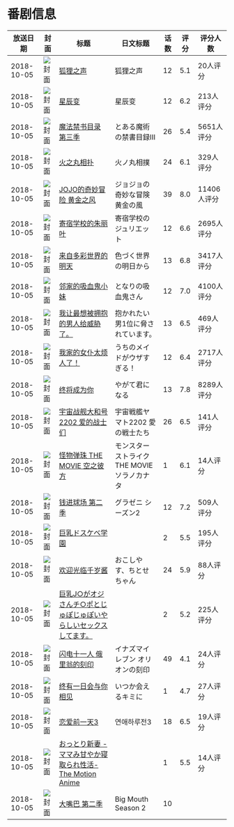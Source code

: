 # 番剧信息

|放送日期|封面|标题|日文标题|话数|评分|评分人数|
|---|---|---|---|---|---|---|
|2018-10-05|![封面](https://lain.bgm.tv/pic/cover/c/7f/9d/223127_28DMb.jpg)|[狐狸之声](https://bangumi.tv/subject/223127)|狐狸之声|12|5.1|20人评分|
|2018-10-05|![封面](https://lain.bgm.tv/pic/cover/c/5a/84/223148_8kaor.jpg)|[星辰变](https://bangumi.tv/subject/223148)|星辰变|12|6.2|213人评分|
|2018-10-05|![封面](https://lain.bgm.tv/pic/cover/c/be/35/226540_J33JB.jpg)|[魔法禁书目录 第三季](https://bangumi.tv/subject/226540)|とある魔術の禁書目録Ⅲ|26|5.4|5651人评分|
|2018-10-05|![封面](https://lain.bgm.tv/pic/cover/c/8d/90/234059_d5PYV.jpg)|[火之丸相扑](https://bangumi.tv/subject/234059)|火ノ丸相撲|24|6.1|329人评分|
|2018-10-05|![封面](https://lain.bgm.tv/pic/cover/c/42/29/235128_RYOcp.jpg)|[JOJO的奇妙冒险 黄金之风](https://bangumi.tv/subject/235128)|ジョジョの奇妙な冒険 黄金の風|39|8.0|11406人评分|
|2018-10-05|![封面](https://lain.bgm.tv/pic/cover/c/5a/b7/240346_LDL3v.jpg)|[寄宿学校的朱丽叶](https://bangumi.tv/subject/240346)|寄宿学校のジュリエット|12|6.6|2695人评分|
|2018-10-05|![封面](https://lain.bgm.tv/pic/cover/c/53/f0/240562_1Ce5Q.jpg)|[来自多彩世界的明天](https://bangumi.tv/subject/240562)|色づく世界の明日から|13|6.8|3417人评分|
|2018-10-05|![封面](https://lain.bgm.tv/pic/cover/c/b7/12/241158_H3b25.jpg)|[邻家的吸血鬼小妹](https://bangumi.tv/subject/241158)|となりの吸血鬼さん|12|7.0|4100人评分|
|2018-10-05|![封面](https://lain.bgm.tv/pic/cover/c/02/b9/241265_HLklF.jpg)|[我让最想被拥抱的男人给威胁了。](https://bangumi.tv/subject/241265)|抱かれたい男1位に脅されています。|13|6.5|469人评分|
|2018-10-05|![封面](https://lain.bgm.tv/pic/cover/c/8a/8a/242670_Bbbfd.jpg)|[我家的女仆太烦人了！](https://bangumi.tv/subject/242670)|うちのメイドがウザすぎる！|12|6.4|2717人评分|
|2018-10-05|![封面](https://lain.bgm.tv/pic/cover/c/bc/72/243981_J20I2.jpg)|[终将成为你](https://bangumi.tv/subject/243981)|やがて君になる|13|7.8|8289人评分|
|2018-10-05|![封面](https://lain.bgm.tv/pic/cover/c/5d/79/246898_bk5f6.jpg)|[宇宙战舰大和号2202 爱的战士们](https://bangumi.tv/subject/246898)|宇宙戦艦ヤマト2202 愛の戦士たち|26|6.5|141人评分|
|2018-10-05|![封面](https://lain.bgm.tv/pic/cover/c/91/48/248152_5bniF.jpg)|[怪物弹珠 THE MOVIE 空之彼方](https://bangumi.tv/subject/248152)|モンスターストライク THE MOVIE ソラノカナタ|1|6.1|14人评分|
|2018-10-05|![封面](https://lain.bgm.tv/pic/cover/c/7c/99/251060_88QKZ.jpg)|[钱进球场 第二季](https://bangumi.tv/subject/251060)|グラゼニ シーズン2|12|7.2|509人评分|
|2018-10-05|![封面](https://bangumi.tv/img/no_icon_subject.png)|[巨乳ドスケベ学園](https://bangumi.tv/subject/251919)||2|5.5|195人评分|
|2018-10-05|![封面](https://lain.bgm.tv/pic/cover/c/62/b4/255550_jljxB.jpg)|[欢迎光临千岁酱](https://bangumi.tv/subject/255550)|おこしやす、ちとせちゃん|24|5.9|88人评分|
|2018-10-05|![封面](https://bangumi.tv/img/no_icon_subject.png)|[巨乳J○がオジさんチ○ポとじゅぽじゅぽいやらしいセックスしてます。](https://bangumi.tv/subject/256234)||2|5.2|225人评分|
|2018-10-05|![封面](https://lain.bgm.tv/pic/cover/c/11/3e/259877_mhm0v.jpg)|[闪电十一人 俄里翁的刻印](https://bangumi.tv/subject/259877)|イナズマイレブン オリオンの刻印|49|4.1|24人评分|
|2018-10-05|![封面](https://lain.bgm.tv/pic/cover/c/05/63/262935_HZYwO.jpg)|[终有一日会与你相见](https://bangumi.tv/subject/262935)|いつか会えるキミに|1|4.7|27人评分|
|2018-10-05|![封面](https://lain.bgm.tv/pic/cover/c/0a/d3/279891_2q01y.jpg)|[恋爱前一天3](https://bangumi.tv/subject/279891)|연애하루전3|18|6.5|19人评分|
|2018-10-05|![封面](https://bangumi.tv/img/no_icon_subject.png)|[おっとり新妻 -ママみ甘やか寝取られ性活- The Motion Anime](https://bangumi.tv/subject/292717)||1|5.5|14人评分|
|2018-10-05|![封面](https://lain.bgm.tv/pic/cover/c/fc/06/336231_w94i4.jpg)|[大嘴巴 第二季](https://bangumi.tv/subject/336231)|Big Mouth Season 2|10|||
